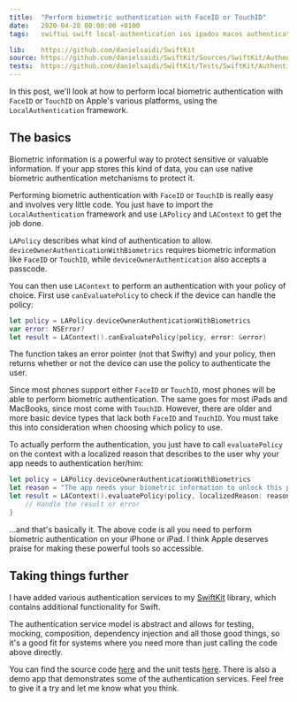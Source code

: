 ```yaml
---
title:  "Perform biometric authentication with FaceID or TouchID"
date:   2020-04-28 00:00:00 +0100
tags:   swiftui swift local-authentication ios ipados macos authentication

lib:    https://github.com/danielsaidi/SwiftKit
source: https://github.com/danielsaidi/SwiftKit/Sources/SwiftKit/Authentication
tests:  https://github.com/danielsaidi/SwiftKit/Tests/SwiftKit/Authentication
---
```


In this post, we'll look at how to perform local biometric authentication with `FaceID` or `TouchID` on Apple's various platforms, using the `LocalAuthentication` framework.


## The basics

Biometric information is a powerful way to protect sensitive or valuable information. If your app stores this kind of data, you can use native biometric authentication metchanisms to protect it.

Performing biometric authentication with `FaceID` or `TouchID` is really easy and involves very little code. You just have to import the `LocalAuthentication` framework and use `LAPolicy` and `LAContext` to get the job done.

`LAPolicy` describes what kind of authentication to allow. `deviceOwnerAuthenticationWithBiometrics` requires biometric information like `FaceID` or `TouchID`, while `deviceOwnerAuthentication` also accepts a passcode.

You can then use `LAContext` to perform an authentication with your policy of choice. First use `canEvaluatePolicy` to check if the device can handle the policy:

```swift
let policy = LAPolicy.deviceOwnerAuthenticationWithBiometrics
var error: NSError?
let result = LAContext().canEvaluatePolicy(policy, error: &error)
```

The function takes an error pointer (not that Swifty) and your policy, then returns whether or not the device can use the policy to authenticate the user.

Since most phones support either `FaceID` or `TouchID`, most phones will be able to perform biometric authentication. The same goes for most iPads and MacBooks, since most come with `TouchID`. However, there are older and more basic device types that lack both `FaceID` and `TouchID`. You must take this into consideration when choosing which policy to use.

To actually perform the authentication, you just have to call `evaluatePolicy` on the context with a localized reason that describes to the user why your app needs to authentication her/him:

```swift
let policy = LAPolicy.deviceOwnerAuthenticationWithBiometrics
let reason = "The app needs your biometric information to unlock this part of the app"
let result = LAContext().evaluatePolicy(policy, localizedReason: reason) { result, error in
    // Handle the result or error
}
```

...and that's basically it. The above code is all you need to perform biometric authentication on your iPhone or iPad. I think Apple deserves praise for making these powerful tools so accessible.


## Taking things further

I have added various authentication services to my [SwiftKit]({{page.lib}}) library, which contains additional functionality for Swift.

The authentication service model is abstract and allows for testing, mocking, composition, dependency injection and all those good things, so it's a good fit for systems where you need more than just calling the code above directly.

You can find the source code [here]({{page.source}}) and the unit tests [here]({{page.tests}}). There is also a demo app that demonstrates some of the authentication services. Feel free to give it a try and let me know what you think.